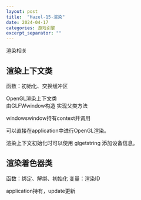 ```yaml
---
layout: post
title:  "Hazel-15-渲染"
date: 2024-04-17
categories: 游戏引擎
excerpt_separator: ""
---
```


渲染相关

## 渲染上下文类  
函数：初始化、交换缓冲区

OpenGL渲染上下文类  
由GLFWwindow构造
实现父类方法

windowswindow持有context并调用

可以直接在application中进行OpenGL渲染。

渲染上下文初始化时可以使用 glgetstring 添加设备信息。

## 渲染着色器类
函数：绑定、解绑、初始化
变量：渲染ID

application持有，update更新

